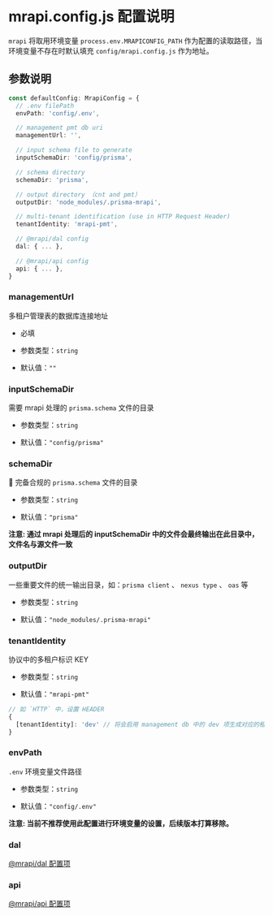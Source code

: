 # mrapi.config.js 配置说明

`mrapi` 将取用环境变量 `process.env.MRAPICONFIG_PATH` 作为配置的读取路径，当环境变量不存在时默认填充 `config/mrapi.config.js` 作为地址。

## 参数说明

```ts
const defaultConfig: MrapiConfig = {
  // .env filePath
  envPath: 'config/.env',

  // management pmt db uri
  managementUrl: '',

  // input schema file to generate
  inputSchemaDir: 'config/prisma',

  // schema directory
  schemaDir: 'prisma',

  // output directory （cnt and pmt）
  outputDir: 'node_modules/.prisma-mrapi',

  // multi-tenant identification (use in HTTP Request Header)
  tenantIdentity: 'mrapi-pmt',

  // @mrapi/dal config
  dal: { ... },

  // @mrapi/api config
  api: { ... },
}
```

### managementUrl

多租户管理表的数据库连接地址

- 必填

- 参数类型：`string`

- 默认值：`""`

### inputSchemaDir

需要 mrapi 处理的 `prisma.schema` 文件的目录

- 参数类型：`string`

- 默认值：`"config/prisma"`

### schemaDir

 完备合规的 `prisma.schema` 文件的目录

- 参数类型：`string`

- 默认值：`"prisma"`

**注意\: 通过 mrapi 处理后的 inputSchemaDir 中的文件会最终输出在此目录中，文件名与源文件一致**

### outputDir

一些重要文件的统一输出目录，如：`prisma client` 、 `nexus type` 、 `oas` 等

- 参数类型：`string`

- 默认值：`"node_modules/.prisma-mrapi"`

### tenantIdentity

协议中的多租户标识 KEY

- 参数类型：`string`

- 默认值：`"mrapi-pmt"`

```ts
// 如 `HTTP` 中，设置 HEADER
{
  [tenantIdentity]: 'dev' // 将会启用 management db 中的 dev 项生成对应的租户来响应用户的请求
}
```

### envPath

`.env` 环境变量文件路径

- 参数类型：`string`

- 默认值：`"config/.env"`

**注意\: 当前不推荐使用此配置进行环境变量的设置，后续版本打算移除。**

### dal

[@mrapi/dal 配置项](./DAL.zh-CN.md)

### api

[@mrapi/api 配置项](./API.zh-CN.md)
